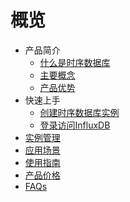 # 概览

* 产品简介
    * [什么是时序数据库](database/utsdb/product/concepts)
    * [主要概念](database/utsdb/product/Terminology)
    * [产品优势](database/utsdb/product/superiority)
* 快速上手
    * [创建时序数据库实例](database/utsdb/quick/create)
    * [登录访问InfluxDB](database/utsdb/quick/login)
* [实例管理](database/utsdb/guide/instance)
* [应用场景](database/utsdb/application)
* [使用指南](database/utsdb/use)
* [产品价格](database/utsdb/price)
* [FAQs](database/utsdb/faqs)
